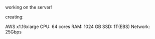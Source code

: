 working on the server!

creating:

AWS x1.16xlarge
CPU: 64 cores
RAM: 1024 GB
SSD: 1T(EBS)
Network: 25Gbps
